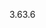 <span data-ttu-id="b21ab-101">3.6</span><span class="sxs-lookup"><span data-stu-id="b21ab-101">3.6</span></span>